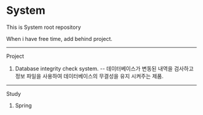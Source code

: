 # System

This is System root repository

When i have free time, add behind project.

-----------------------------------
Project

1. Database integrity check system.
-- 데이터베이스가 변동된 내역을 검사하고 정보 파일을 사용하여 데이터베이스의 무결성을 유지 시켜주는 제품.

-----------------------------------
Study

1. Spring
